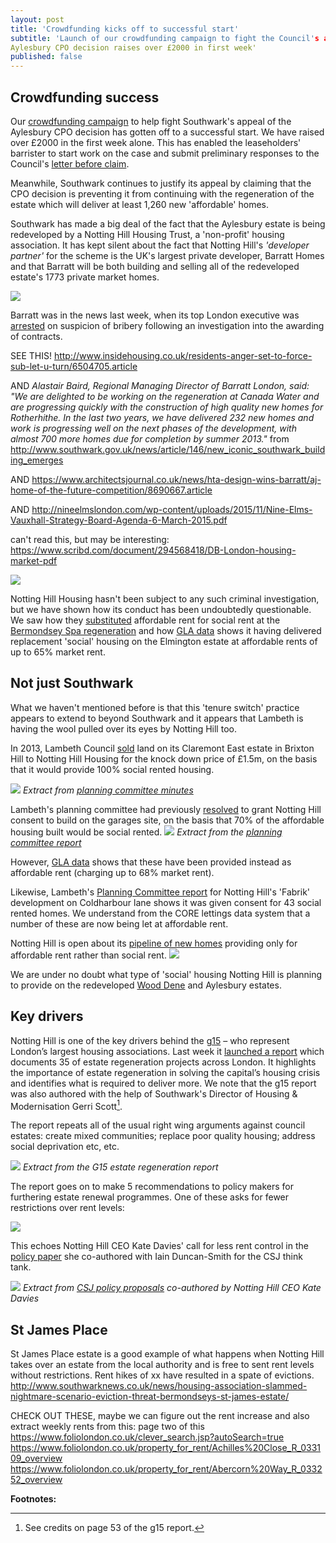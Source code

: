 ```yaml
---
layout: post
title: 'Crowdfunding kicks off to successful start'
subtitle: 'Launch of our crowdfunding campaign to fight the Council's appeal of 
Aylesbury CPO decision raises over £2000 in first week'
published: false
---
```

## Crowdfunding success
Our [crowdfunding 
campaign](https://www.gofundme.com/aylesbury-the-right-to-a-community-2uefgf2s) 
to help fight Southwark's appeal of the Aylesbury CPO decision has gotten off 
to a successful start. We have raised over £2000 in the first week alone. This 
has enabled the leaseholders' barrister to start work on the case and submit 
preliminary responses to the Council's [letter before 
claim](http://35percent.org/img/20161007_Secretary_of_State_Aylesbury_CPO.pdf).

Meanwhile, Southwark continues to justify its appeal by claiming that the CPO 
decision is preventing it from continuing with the regeneration of the estate 
which will deliver at least 1,260 new 'affordable' homes. 

Southwark has made a big deal of the fact that the Aylesbury estate is being 
redeveloped by a Notting Hill Housing Trust, a 'non-profit' housing 
association.  It has kept silent about the fact that Notting Hill's _'developer 
partner'_ for the scheme is the UK's largest private developer, Barratt Homes 
and that Barratt will be both building and selling all of the redeveloped 
estate's 1773 private market homes.  

![](/img/barrattasdeveloperpartner.png)

Barratt was in the news last week, when its top London executive was 
[arrested](https://www.theguardian.com/business/2016/oct/19/barratt-executive-arrested-internal-inquiry-alastair-baird) 
on suspicion of bribery following an investigation into the awarding of 
contracts.

SEE
THIS!
http://www.insidehousing.co.uk/residents-anger-set-to-force-sub-let-u-turn/6504705.article

AND
_Alastair Baird, Regional Managing Director of Barratt London, said: "We are delighted to be working on the regeneration at Canada Water and are progressing quickly with the construction of high quality new homes for Rotherhithe. In the last two years, we have delivered 232 new homes and work is progressing well on the next phases of the development, with almost 700 more homes due for completion by summer 2013."_ from http://www.southwark.gov.uk/news/article/146/new_iconic_southwark_building_emerges

AND 
https://www.architectsjournal.co.uk/news/hta-design-wins-barratt/aj-home-of-the-future-competition/8690667.article

AND
http://nineelmslondon.com/wp-content/uploads/2015/11/Nine-Elms-Vauxhall-Strategy-Board-Agenda-6-March-2015.pdf

can't read this, but may be interesting:
https://www.scribd.com/document/294568418/DB-London-housing-market-pdf


![](/img/backhanders.jpg)

Notting Hill Housing hasn't been subject to any such criminal investigation, 
but we have shown how its conduct has been undoubtedly questionable. We saw how they 
[substituted](http://www.southwarknews.co.uk/news/council-takes-no-legal-action-over-44-missing-social-housing-units/) 
affordable rent for social rent at the [Bermondsey Spa 
regeneration](http://35percent.org/bermondsey-spa-regeneration/) and how [GLA 
data](https://data.london.gov.uk/dataset/gla-affordable-housing-programme-outturn/resource/0c87e5dc-f1e9-4edf-b246-bef6b40a9ba3) 
shows it having delivered replacement 'social' housing on the Elmington estate 
at affordable rents of up to 65% market rent.  

## Not just Southwark
What we haven't mentioned before is that this 'tenure switch' practice appears to 
extend to beyond Southwark and it appears that Lambeth is having the wool 
pulled over its eyes by Notting Hill too.

In 2013, Lambeth Council [sold](/img/LRclaremontgarages.pdf) land on its 
Claremont East estate in Brixton Hill to Notting Hill Housing for the knock 
down price of £1.5m, on the basis that it would provide 100% social rented 
housing.

![](/img/claremontlanddisposal.png)
*Extract from [planning committee 
minutes](https://moderngov.lambeth.gov.uk/mgAi.aspx?ID=13743)*

Lambeth's planning committee had previously 
[resolved](https://moderngov.lambeth.gov.uk/mgAi.aspx?ID=13743) to grant 
Notting Hill consent to build on the garages site, on the basis that 70% of the 
affordable housing built would be social rented.
![](/img/claremontplanningcommittee.png)
*Extract from the [planning committee 
report](https://moderngov.lambeth.gov.uk/mgAi.aspx?ID=13743)* 

However, [GLA 
data](https://data.london.gov.uk/dataset/gla-affordable-housing-programme-outturn/resource/0c87e5dc-f1e9-4edf-b246-bef6b40a9ba3) 
shows that these have been provided instead as affordable rent (charging up to 68% 
market rent).

Likewise, Lambeth's [Planning Committee 
report](https://moderngov.lambeth.gov.uk/mgConvert2PDF.aspx?ID=16725) for 
Notting Hill's 'Fabrik' development on Coldharbour lane shows it was given 
consent for 43 social rented homes. We understand from the CORE lettings data 
system that a number of these are now being let at affordable rent. 

Notting Hill is open about its [pipeline of new 
homes](http://www.cih.org/resources/PDF/Event%20pdfs/Presentations/Developing%20affordable%20housing/Andy%20Belton.pdf) 
providing only for affordable rent rather than social rent.
 ![](/img/andybelton.png)

We are under no doubt what type of 'social' housing Notting Hill is planning to 
provide on the redeveloped [Wood 
Dene](http://35percent.org/wood-dene-estate-regeneration/) and Aylesbury 
estates.

## Key drivers
Notting Hill is one of the key drivers behind the 
[g15](https://en.wikipedia.org/wiki/G15_%28housing_associations%29) – who 
represent London’s largest housing associations. Last week it [launched a 
report](https://www.nhhg.org.uk/news/news/all/meeting-the-challenges-of-urban-renewal/) 
which documents 35 of estate regeneration projects across London. It highlights 
the importance of estate regeneration in solving the capital’s housing crisis 
and identifies what is required to deliver more. We note that the g15 report 
was also authored with the help of Southwark's Director of Housing & 
Modernisation Gerri Scott[^1]. 

The report repeats all of the usual right wing arguments against council 
estates: create mixed communities; replace poor quality housing; address social 
deprivation etc, etc.

![](/img/keydrivers.png)
*Extract from the G15 estate regeneration report*

The report goes on to make 5 recommendations to policy makers for furthering estate renewal programmes. One of these asks for fewer restrictions over rent levels:

![](/img/g15quote.png)

This echoes Notting Hill CEO Kate Davies' call for less rent control in the [policy paper](http://www.centreforsocialjustice.org.uk/UserStorage/pdf/Pdf%20reports/HousingPoverty.pdf) she co-authored with Iain Duncan-Smith for the CSJ think tank. 

![](/img/csjquoterents.png)
*Extract from [CSJ policy proposals](http://www.centreforsocialjustice.org.uk/UserStorage/pdf/Pdf%20reports/HousingPoverty.pdf) co-authored by Notting Hill CEO Kate Davies*

## St James Place
St James Place estate is a good example of what happens when Notting Hill takes over an estate from the local authority and is free to sent rent levels without restrictions. Rent hikes of xx have resulted in a spate of evictions. http://www.southwarknews.co.uk/news/housing-association-slammed-nightmare-scenario-eviction-threat-bermondseys-st-james-estate/

CHECK OUT THESE, maybe we can figure out the rent increase and also extract weekly rents from this:
page two of this https://www.foliolondon.co.uk/clever_search.jsp?autoSearch=true
https://www.foliolondon.co.uk/property_for_rent/Achilles%20Close_R_033109_overview
https://www.foliolondon.co.uk/property_for_rent/Abercorn%20Way_R_033252_overview


__Footnotes:__

[^1]: See credits on page 53 of the g15 report.
